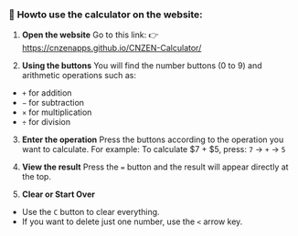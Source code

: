 ### 🧮 **How ​​to use the calculator on the website:**

1. **Open the website**
Go to this link:
👉 https://cnzenapps.github.io/CNZEN-Calculator/

2. **Using the buttons**
You will find the number buttons (0 to 9) and arithmetic operations such as:

* `+` for addition
* `−` for subtraction
* `×` for multiplication
* `÷` for division

3. **Enter the operation**
Press the buttons according to the operation you want to calculate.
For example: To calculate $7 + $5, press:
`7` → `+` → `5`

4. **View the result**
Press the `=` button and the result will appear directly at the top.

5. **Clear or Start Over**

* Use the `C` button to clear everything.
* If you want to delete just one number, use the `<` arrow key.
